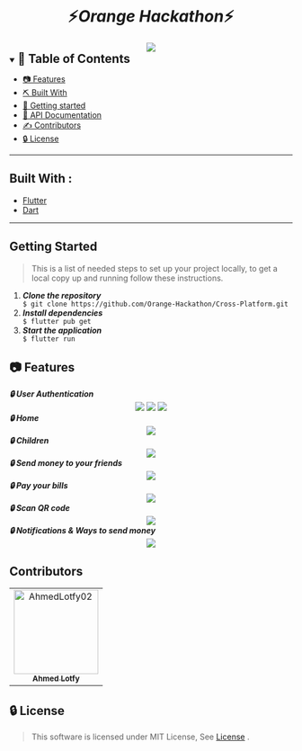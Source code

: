 

<div align="center">
    <h1 align='center'>⚡️<i>Orange Hackathon</i>⚡️</h1>
   <img src="./screenshots/tapcash.jpg">



</div>


<details open="open">
<summary>
<h2 style="display:inline">📝 Table of Contents</h2>
</summary>

 
- [📷 Features](#features)
- [⛏️ Built With](#built-with)
- [🏁 Getting started](#getting-started)
- [🏁 API Documentation](#API-Documentation)
- [✍️ Contributors](#contributors)
- [🔒 License](#license)
</details>
<hr>
<h2 href="#BuiltWith">Built With : </h2>
 <ul>
  <li><a href="https://flutter.dev/">Flutter</a></li>
  <li><a href="https://dart.dev/">Dart</a></li>
 </ul>
<hr>
<h2 href="#GettingStarted">Getting Started</h2>
<blockquote>
  <p>This is a list of needed steps to set up your project locally, to get a local copy up and running follow these instructions.
 </p>
</blockquote>
<ol>
  <li><strong><em>Clone the repository</em></strong>
    <div>
        <code>$ git clone https://github.com/Orange-Hackathon/Cross-Platform.git</code>
    </div>
  </li>
  <li><strong><em>Install dependencies</em></strong>
    <div>
        <code>$ flutter pub get</code>
    </div>
  </li>
  <li><strong><em>Start the application</em></strong>
    <div>
        <code>$ flutter run</code>
    </div>
  </li>

</ol>



## 📷 Features


<summary>
<h4 style="display:inline">
<strong><em>🔒 User Authentication</em></strong></h4>
</summary>
<div align="center">
 
   <img src="./screenshots/auth1.jpg">
    <img src="./screenshots/auth2.jpg">
    <img src="./screenshots/auth3.jpg">

</div>


<summary>
<h4 style="display:inline">
<strong><em>🔒 Home</em></strong></h4>
</summary>
<div align="center">
 
   <img src="./screenshots/home.jpg">
</div>

<summary>
<h4 style="display:inline">
<strong><em>🔒 Children </em></strong></h4>
</summary>
<div align="center">
 
   <img src="./screenshots/children.jpg">
</div>

<summary>
<h4 style="display:inline">
<strong><em>🔒 Send money to your friends </em></strong></h4>
</summary>
<div align="center">
 
   <img src="./screenshots/send.jpg">
</div>

<summary>
<h4 style="display:inline">
<strong><em>🔒 Pay your bills </em></strong></h4>
</summary>
<div align="center">
 
   <img src="./screenshots/elec_bills.jpg">
</div>

<summary>
<h4 style="display:inline">
<strong><em>🔒 Scan QR code </em></strong></h4>
</summary>
<div align="center">
 
   <img src="./screenshots/qr.jpg">
</div>


<summary>
<h4 style="display:inline">
<strong><em>🔒 Notifications & Ways to send money </em></strong></h4>
</summary>
<div align="center">
 
   <img src="./screenshots/notifications.jpg">
</div>


<h2 href="#Contributors">Contributors</h2>


<table>
  <tr>

<td align="center">
<a href="https://github.com/AhmedLotfy02" target="_black">
<img src="https://avatars.githubusercontent.com/u/76037906?v=4" width="150px;" alt="AhmedLotfy02"/><br /><sub><b>Ahmed Lotfy</b></sub></a><br />
</td>


</tr>

</table>




## 🔒 License <a name = "license"></a>

> This software is licensed under MIT License, See [License](https://github.com/CMP24-SWE-TEAM3/Backend/blob/main/LICENSE) .


